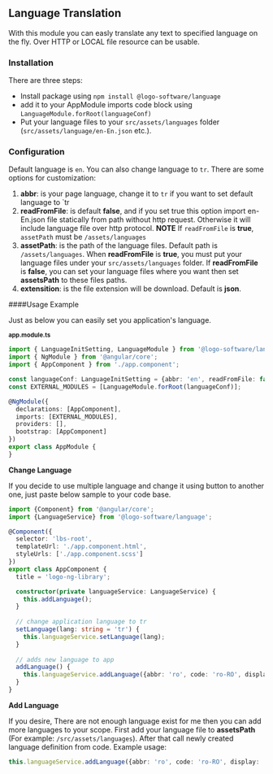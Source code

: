 ## Language Translation

With this module you can easly translate any text to specified language on the fly. Over HTTP or LOCAL file resource can be usable.

### Installation
There are three steps:

 - Install package using `npm install @logo-software/language` 
 - add it to your AppModule imports code block using `LanguageModule.forRoot(languageConf)`
 - Put your language files to your `src/assets/languages` folder (`src/assets/language/en-En.json` etc.). 

### Configuration

Default language is `en`. You can also change language to `tr`. There are some options for customization:

1. **abbr**: is your page language, change it to `tr` if you want to set default language to `tr
2. **readFromFile**: is default **false**,  and if you set true this option import en-En.json file statically from path without http request. Otherwise it will include language file over http protocol. 
 **NOTE** If `readFromFile` is **true**, `assetPath` must be `/assets/languages`
3. **assetPath**: is the path of the language files. Default path is `/assets/languages`. When **readFromFile** is **true**, you must put your language files under your `src/assets/languages` folder. If **readFromFile** is **false**, you can set your language files where you want then set **assetsPath** to these files paths.
4. **extensition**: is the file extension will be download. Default is **json**.
  

####Usage Example

Just as below you can easily set you application's language.
 
<sub>**app.module.ts**</sub>
```typescript
import { LanguageInitSetting, LanguageModule } from '@logo-software/language'; 
import { NgModule } from '@angular/core'; 
import { AppComponent } from './app.component';

const languageConf: LanguageInitSetting = {abbr: 'en', readFromFile: false, extension: 'json'};
const EXTERNAL_MODULES = [LanguageModule.forRoot(languageConf)];

@NgModule({
  declarations: [AppComponent],
  imports: [EXTERNAL_MODULES],
  providers: [],
  bootstrap: [AppComponent]
})
export class AppModule {
}
```

**Change Language**

If you decide to use multiple language and change it using button to another one, just paste below sample to your code base.

```typescript
import {Component} from '@angular/core';
import {LanguageService} from '@logo-software/language';

@Component({
  selector: 'lbs-root',
  templateUrl: './app.component.html',
  styleUrls: ['./app.component.scss']
})
export class AppComponent {
  title = 'logo-ng-library';

  constructor(private languageService: LanguageService) {
    this.addLanguage();
  }
  
  // change application language to tr
  setLanguage(lang: string = 'tr') {
    this.languageService.setLanguage(lang);
  }
  
  // adds new language to app
  addLanguage() {
    this.languageService.addLanguage({abbr: 'ro', code: 'ro-RO', display: 'Romain'});
  }
}


```

**Add Language**

If you desire, There are not enough language exist for me then you can add more languages to your scope. First add your language file to **assetsPath** (For example: `/src/assets/languages`). After that call newly created language definition from  code. Example usage:

```typescript
this.languageService.addLanguage({abbr: 'ro', code: 'ro-RO', display: 'Romain'});
```
